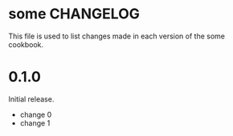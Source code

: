 # some CHANGELOG

This file is used to list changes made in each version of the some cookbook.

# 0.1.0

Initial release.

- change 0
- change 1

